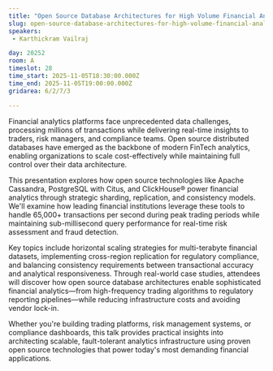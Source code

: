 ```yaml
---
title: "Open Source Database Architectures for High Volume Financial Analytics"
slug: open-source-database-architectures-for-high-volume-financial-analytics
speakers:
 - Karthickram Vailraj

day: 20252
room: A
timeslot: 28
time_start: 2025-11-05T18:30:00.000Z
time_end: 2025-11-05T19:00:00.000Z
gridarea: 6/2/7/3

---
```


Financial analytics platforms face unprecedented data challenges, processing millions of transactions while delivering real-time insights to traders, risk managers, and compliance teams. Open source distributed databases have emerged as the backbone of modern FinTech analytics, enabling organizations to scale cost-effectively while maintaining full control over their data architecture.
 
This presentation explores how open source technologies like Apache Cassandra, PostgreSQL with Citus, and ClickHouse® power financial analytics through strategic sharding, replication, and consistency models. We'll examine how leading financial institutions leverage these tools to handle 65,000+ transactions per second during peak trading periods while maintaining sub-millisecond query performance for real-time risk assessment and fraud detection.
 
Key topics include horizontal scaling strategies for multi-terabyte financial datasets, implementing cross-region replication for regulatory compliance, and balancing consistency requirements between transactional accuracy and analytical responsiveness. Through real-world case studies, attendees will discover how open source database architectures enable sophisticated financial analytics—from high-frequency trading algorithms to regulatory reporting pipelines—while reducing infrastructure costs and avoiding vendor lock-in.
 
Whether you're building trading platforms, risk management systems, or compliance dashboards, this talk provides practical insights into architecting scalable, fault-tolerant analytics infrastructure using proven open source technologies that power today's most demanding financial applications.
